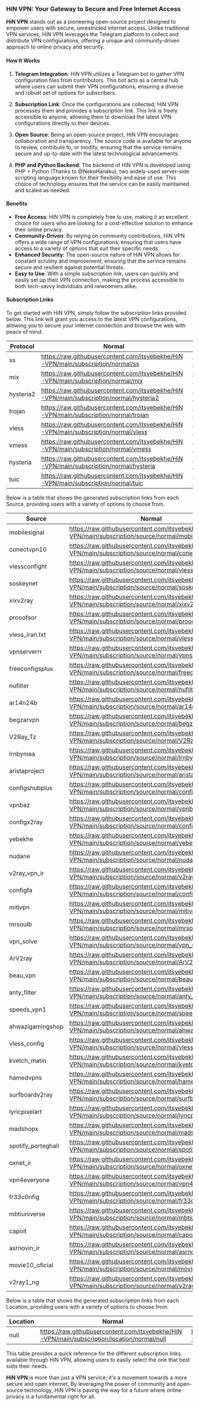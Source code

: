 ### HiN VPN: Your Gateway to Secure and Free Internet Access

**HiN VPN** stands out as a pioneering open-source project designed to empower users with secure, unrestricted internet access. Unlike traditional VPN services, HiN VPN leverages the Telegram platform to collect and distribute VPN configurations, offering a unique and community-driven approach to online privacy and security.
    
#### How It Works
    
1. **Telegram Integration**: HiN VPN utilizes a Telegram bot to gather VPN configuration files from contributors. This bot acts as a central hub where users can submit their VPN configurations, ensuring a diverse and robust set of options for subscribers.
    
2. **Subscription Link**: Once the configurations are collected, HiN VPN processes them and provides a subscription link. This link is freely accessible to anyone, allowing them to download the latest VPN configurations directly to their devices.
    
3. **Open Source**: Being an open-source project, HiN VPN encourages collaboration and transparency. The source code is available for anyone to review, contribute to, or modify, ensuring that the service remains secure and up-to-date with the latest technological advancements.
    
4. **PHP and Python Backend**: The backend of HiN VPN is developed using PHP + Python (Thanks to @NekoHanaku), two widely-used server-side scripting language known for their flexibility and ease of use. This choice of technology ensures that the service can be easily maintained and scaled as needed.
    
#### Benefits
    
- **Free Access**: HiN VPN is completely free to use, making it an excellent choice for users who are looking for a cost-effective solution to enhance their online privacy.
- **Community-Driven**: By relying on community contributions, HiN VPN offers a wide range of VPN configurations, ensuring that users have access to a variety of options that suit their specific needs.
- **Enhanced Security**: The open-source nature of HiN VPN allows for constant scrutiny and improvement, ensuring that the service remains secure and resilient against potential threats.
- **Easy to Use**: With a simple subscription link, users can quickly and easily set up their VPN connection, making the process accessible to both tech-savvy individuals and newcomers alike.
    
#### Subscription Links
    
To get started with HiN VPN, simply follow the subscription links provided below. This link will grant you access to the latest VPN configurations, allowing you to secure your internet connection and browse the web with peace of mind.
    
| Protocol | Normal | Base64 | Hiddify |
| -------- | ------ | ------ | ------- |
| ss | https://raw.githubusercontent.com/itsyebekhe/HiN-VPN/main/subscription/normal/ss | https://raw.githubusercontent.com/itsyebekhe/HiN-VPN/main/subscription/base64/ss | https://raw.githubusercontent.com/itsyebekhe/HiN-VPN/main/subscription/hiddify/ss |
| mix | https://raw.githubusercontent.com/itsyebekhe/HiN-VPN/main/subscription/normal/mix | https://raw.githubusercontent.com/itsyebekhe/HiN-VPN/main/subscription/base64/mix | https://raw.githubusercontent.com/itsyebekhe/HiN-VPN/main/subscription/hiddify/mix |
| hysteria2 | https://raw.githubusercontent.com/itsyebekhe/HiN-VPN/main/subscription/normal/hysteria2 | https://raw.githubusercontent.com/itsyebekhe/HiN-VPN/main/subscription/base64/hysteria2 | https://raw.githubusercontent.com/itsyebekhe/HiN-VPN/main/subscription/hiddify/hysteria2 |
| trojan | https://raw.githubusercontent.com/itsyebekhe/HiN-VPN/main/subscription/normal/trojan | https://raw.githubusercontent.com/itsyebekhe/HiN-VPN/main/subscription/base64/trojan | https://raw.githubusercontent.com/itsyebekhe/HiN-VPN/main/subscription/hiddify/trojan |
| vless | https://raw.githubusercontent.com/itsyebekhe/HiN-VPN/main/subscription/normal/vless | https://raw.githubusercontent.com/itsyebekhe/HiN-VPN/main/subscription/base64/vless | https://raw.githubusercontent.com/itsyebekhe/HiN-VPN/main/subscription/hiddify/vless |
| vmess | https://raw.githubusercontent.com/itsyebekhe/HiN-VPN/main/subscription/normal/vmess | https://raw.githubusercontent.com/itsyebekhe/HiN-VPN/main/subscription/base64/vmess | https://raw.githubusercontent.com/itsyebekhe/HiN-VPN/main/subscription/hiddify/vmess |
| hysteria | https://raw.githubusercontent.com/itsyebekhe/HiN-VPN/main/subscription/normal/hysteria | https://raw.githubusercontent.com/itsyebekhe/HiN-VPN/main/subscription/base64/hysteria | https://raw.githubusercontent.com/itsyebekhe/HiN-VPN/main/subscription/hiddify/hysteria |
| tuic | https://raw.githubusercontent.com/itsyebekhe/HiN-VPN/main/subscription/normal/tuic | https://raw.githubusercontent.com/itsyebekhe/HiN-VPN/main/subscription/base64/tuic | https://raw.githubusercontent.com/itsyebekhe/HiN-VPN/main/subscription/hiddify/tuic |

    
Below is a table that shows the generated subscription links from each Source, providing users with a variety of options to choose from.
    
| Source | Normal | Base64 | Hiddify |
| ------ | ------ | ------ | ------- |
| mobilesignal | https://raw.githubusercontent.com/itsyebekhe/HiN-VPN/main/subscription/source/normal/mobilesignal | https://raw.githubusercontent.com/itsyebekhe/HiN-VPN/main/subscription/source/base64/mobilesignal | https://raw.githubusercontent.com/itsyebekhe/HiN-VPN/main/subscription/source/hiddify/mobilesignal |
| conectvpn10 | https://raw.githubusercontent.com/itsyebekhe/HiN-VPN/main/subscription/source/normal/conectvpn10 | https://raw.githubusercontent.com/itsyebekhe/HiN-VPN/main/subscription/source/base64/conectvpn10 | https://raw.githubusercontent.com/itsyebekhe/HiN-VPN/main/subscription/source/hiddify/conectvpn10 |
| vlessconfight | https://raw.githubusercontent.com/itsyebekhe/HiN-VPN/main/subscription/source/normal/vlessconfight | https://raw.githubusercontent.com/itsyebekhe/HiN-VPN/main/subscription/source/base64/vlessconfight | https://raw.githubusercontent.com/itsyebekhe/HiN-VPN/main/subscription/source/hiddify/vlessconfight |
| soskeynet | https://raw.githubusercontent.com/itsyebekhe/HiN-VPN/main/subscription/source/normal/soskeynet | https://raw.githubusercontent.com/itsyebekhe/HiN-VPN/main/subscription/source/base64/soskeynet | https://raw.githubusercontent.com/itsyebekhe/HiN-VPN/main/subscription/source/hiddify/soskeynet |
| xixv2ray | https://raw.githubusercontent.com/itsyebekhe/HiN-VPN/main/subscription/source/normal/xixv2ray | https://raw.githubusercontent.com/itsyebekhe/HiN-VPN/main/subscription/source/base64/xixv2ray | https://raw.githubusercontent.com/itsyebekhe/HiN-VPN/main/subscription/source/hiddify/xixv2ray |
| prooofsor | https://raw.githubusercontent.com/itsyebekhe/HiN-VPN/main/subscription/source/normal/prooofsor | https://raw.githubusercontent.com/itsyebekhe/HiN-VPN/main/subscription/source/base64/prooofsor | https://raw.githubusercontent.com/itsyebekhe/HiN-VPN/main/subscription/source/hiddify/prooofsor |
| vless_iran.txt | https://raw.githubusercontent.com/itsyebekhe/HiN-VPN/main/subscription/source/normal/vless_iran.txt | https://raw.githubusercontent.com/itsyebekhe/HiN-VPN/main/subscription/source/base64/vless_iran.txt | https://raw.githubusercontent.com/itsyebekhe/HiN-VPN/main/subscription/source/hiddify/vless_iran.txt |
| vpnserverrr | https://raw.githubusercontent.com/itsyebekhe/HiN-VPN/main/subscription/source/normal/vpnserverrr | https://raw.githubusercontent.com/itsyebekhe/HiN-VPN/main/subscription/source/base64/vpnserverrr | https://raw.githubusercontent.com/itsyebekhe/HiN-VPN/main/subscription/source/hiddify/vpnserverrr |
| freeconfigsplus | https://raw.githubusercontent.com/itsyebekhe/HiN-VPN/main/subscription/source/normal/freeconfigsplus | https://raw.githubusercontent.com/itsyebekhe/HiN-VPN/main/subscription/source/base64/freeconfigsplus | https://raw.githubusercontent.com/itsyebekhe/HiN-VPN/main/subscription/source/hiddify/freeconfigsplus |
| nufilter | https://raw.githubusercontent.com/itsyebekhe/HiN-VPN/main/subscription/source/normal/nufilter | https://raw.githubusercontent.com/itsyebekhe/HiN-VPN/main/subscription/source/base64/nufilter | https://raw.githubusercontent.com/itsyebekhe/HiN-VPN/main/subscription/source/hiddify/nufilter |
| ar14n24b | https://raw.githubusercontent.com/itsyebekhe/HiN-VPN/main/subscription/source/normal/ar14n24b | https://raw.githubusercontent.com/itsyebekhe/HiN-VPN/main/subscription/source/base64/ar14n24b | https://raw.githubusercontent.com/itsyebekhe/HiN-VPN/main/subscription/source/hiddify/ar14n24b |
| begzarvpn | https://raw.githubusercontent.com/itsyebekhe/HiN-VPN/main/subscription/source/normal/begzarvpn | https://raw.githubusercontent.com/itsyebekhe/HiN-VPN/main/subscription/source/base64/begzarvpn | https://raw.githubusercontent.com/itsyebekhe/HiN-VPN/main/subscription/source/hiddify/begzarvpn |
| V2Ray_Tz | https://raw.githubusercontent.com/itsyebekhe/HiN-VPN/main/subscription/source/normal/V2Ray_Tz | https://raw.githubusercontent.com/itsyebekhe/HiN-VPN/main/subscription/source/base64/V2Ray_Tz | https://raw.githubusercontent.com/itsyebekhe/HiN-VPN/main/subscription/source/hiddify/V2Ray_Tz |
| lrnbymaa | https://raw.githubusercontent.com/itsyebekhe/HiN-VPN/main/subscription/source/normal/lrnbymaa | https://raw.githubusercontent.com/itsyebekhe/HiN-VPN/main/subscription/source/base64/lrnbymaa | https://raw.githubusercontent.com/itsyebekhe/HiN-VPN/main/subscription/source/hiddify/lrnbymaa |
| aristaproject | https://raw.githubusercontent.com/itsyebekhe/HiN-VPN/main/subscription/source/normal/aristaproject | https://raw.githubusercontent.com/itsyebekhe/HiN-VPN/main/subscription/source/base64/aristaproject | https://raw.githubusercontent.com/itsyebekhe/HiN-VPN/main/subscription/source/hiddify/aristaproject |
| configshubplus | https://raw.githubusercontent.com/itsyebekhe/HiN-VPN/main/subscription/source/normal/configshubplus | https://raw.githubusercontent.com/itsyebekhe/HiN-VPN/main/subscription/source/base64/configshubplus | https://raw.githubusercontent.com/itsyebekhe/HiN-VPN/main/subscription/source/hiddify/configshubplus |
| vpnbaz | https://raw.githubusercontent.com/itsyebekhe/HiN-VPN/main/subscription/source/normal/vpnbaz | https://raw.githubusercontent.com/itsyebekhe/HiN-VPN/main/subscription/source/base64/vpnbaz | https://raw.githubusercontent.com/itsyebekhe/HiN-VPN/main/subscription/source/hiddify/vpnbaz |
| configx2ray | https://raw.githubusercontent.com/itsyebekhe/HiN-VPN/main/subscription/source/normal/configx2ray | https://raw.githubusercontent.com/itsyebekhe/HiN-VPN/main/subscription/source/base64/configx2ray | https://raw.githubusercontent.com/itsyebekhe/HiN-VPN/main/subscription/source/hiddify/configx2ray |
| yebekhe | https://raw.githubusercontent.com/itsyebekhe/HiN-VPN/main/subscription/source/normal/yebekhe | https://raw.githubusercontent.com/itsyebekhe/HiN-VPN/main/subscription/source/base64/yebekhe | https://raw.githubusercontent.com/itsyebekhe/HiN-VPN/main/subscription/source/hiddify/yebekhe |
| nudane | https://raw.githubusercontent.com/itsyebekhe/HiN-VPN/main/subscription/source/normal/nudane | https://raw.githubusercontent.com/itsyebekhe/HiN-VPN/main/subscription/source/base64/nudane | https://raw.githubusercontent.com/itsyebekhe/HiN-VPN/main/subscription/source/hiddify/nudane |
| v2ray_vpn_ir | https://raw.githubusercontent.com/itsyebekhe/HiN-VPN/main/subscription/source/normal/v2ray_vpn_ir | https://raw.githubusercontent.com/itsyebekhe/HiN-VPN/main/subscription/source/base64/v2ray_vpn_ir | https://raw.githubusercontent.com/itsyebekhe/HiN-VPN/main/subscription/source/hiddify/v2ray_vpn_ir |
| configfa | https://raw.githubusercontent.com/itsyebekhe/HiN-VPN/main/subscription/source/normal/configfa | https://raw.githubusercontent.com/itsyebekhe/HiN-VPN/main/subscription/source/base64/configfa | https://raw.githubusercontent.com/itsyebekhe/HiN-VPN/main/subscription/source/hiddify/configfa |
| mitivpn | https://raw.githubusercontent.com/itsyebekhe/HiN-VPN/main/subscription/source/normal/mitivpn | https://raw.githubusercontent.com/itsyebekhe/HiN-VPN/main/subscription/source/base64/mitivpn | https://raw.githubusercontent.com/itsyebekhe/HiN-VPN/main/subscription/source/hiddify/mitivpn |
| mrsoulb | https://raw.githubusercontent.com/itsyebekhe/HiN-VPN/main/subscription/source/normal/mrsoulb | https://raw.githubusercontent.com/itsyebekhe/HiN-VPN/main/subscription/source/base64/mrsoulb | https://raw.githubusercontent.com/itsyebekhe/HiN-VPN/main/subscription/source/hiddify/mrsoulb |
| vpn_solve | https://raw.githubusercontent.com/itsyebekhe/HiN-VPN/main/subscription/source/normal/vpn_solve | https://raw.githubusercontent.com/itsyebekhe/HiN-VPN/main/subscription/source/base64/vpn_solve | https://raw.githubusercontent.com/itsyebekhe/HiN-VPN/main/subscription/source/hiddify/vpn_solve |
| ArV2ray | https://raw.githubusercontent.com/itsyebekhe/HiN-VPN/main/subscription/source/normal/ArV2ray | https://raw.githubusercontent.com/itsyebekhe/HiN-VPN/main/subscription/source/base64/ArV2ray | https://raw.githubusercontent.com/itsyebekhe/HiN-VPN/main/subscription/source/hiddify/ArV2ray |
| beau_vpn | https://raw.githubusercontent.com/itsyebekhe/HiN-VPN/main/subscription/source/normal/beau_vpn | https://raw.githubusercontent.com/itsyebekhe/HiN-VPN/main/subscription/source/base64/beau_vpn | https://raw.githubusercontent.com/itsyebekhe/HiN-VPN/main/subscription/source/hiddify/beau_vpn |
| anty_filter | https://raw.githubusercontent.com/itsyebekhe/HiN-VPN/main/subscription/source/normal/anty_filter | https://raw.githubusercontent.com/itsyebekhe/HiN-VPN/main/subscription/source/base64/anty_filter | https://raw.githubusercontent.com/itsyebekhe/HiN-VPN/main/subscription/source/hiddify/anty_filter |
| speeds_vpn1 | https://raw.githubusercontent.com/itsyebekhe/HiN-VPN/main/subscription/source/normal/speeds_vpn1 | https://raw.githubusercontent.com/itsyebekhe/HiN-VPN/main/subscription/source/base64/speeds_vpn1 | https://raw.githubusercontent.com/itsyebekhe/HiN-VPN/main/subscription/source/hiddify/speeds_vpn1 |
| ahwazigamingshop | https://raw.githubusercontent.com/itsyebekhe/HiN-VPN/main/subscription/source/normal/ahwazigamingshop | https://raw.githubusercontent.com/itsyebekhe/HiN-VPN/main/subscription/source/base64/ahwazigamingshop | https://raw.githubusercontent.com/itsyebekhe/HiN-VPN/main/subscription/source/hiddify/ahwazigamingshop |
| vless_config | https://raw.githubusercontent.com/itsyebekhe/HiN-VPN/main/subscription/source/normal/vless_config | https://raw.githubusercontent.com/itsyebekhe/HiN-VPN/main/subscription/source/base64/vless_config | https://raw.githubusercontent.com/itsyebekhe/HiN-VPN/main/subscription/source/hiddify/vless_config |
| kvetch_matin | https://raw.githubusercontent.com/itsyebekhe/HiN-VPN/main/subscription/source/normal/kvetch_matin | https://raw.githubusercontent.com/itsyebekhe/HiN-VPN/main/subscription/source/base64/kvetch_matin | https://raw.githubusercontent.com/itsyebekhe/HiN-VPN/main/subscription/source/hiddify/kvetch_matin |
| hamedvpns | https://raw.githubusercontent.com/itsyebekhe/HiN-VPN/main/subscription/source/normal/hamedvpns | https://raw.githubusercontent.com/itsyebekhe/HiN-VPN/main/subscription/source/base64/hamedvpns | https://raw.githubusercontent.com/itsyebekhe/HiN-VPN/main/subscription/source/hiddify/hamedvpns |
| surfboardv2ray | https://raw.githubusercontent.com/itsyebekhe/HiN-VPN/main/subscription/source/normal/surfboardv2ray | https://raw.githubusercontent.com/itsyebekhe/HiN-VPN/main/subscription/source/base64/surfboardv2ray | https://raw.githubusercontent.com/itsyebekhe/HiN-VPN/main/subscription/source/hiddify/surfboardv2ray |
| lyricpixelart | https://raw.githubusercontent.com/itsyebekhe/HiN-VPN/main/subscription/source/normal/lyricpixelart | https://raw.githubusercontent.com/itsyebekhe/HiN-VPN/main/subscription/source/base64/lyricpixelart | https://raw.githubusercontent.com/itsyebekhe/HiN-VPN/main/subscription/source/hiddify/lyricpixelart |
| madshopx | https://raw.githubusercontent.com/itsyebekhe/HiN-VPN/main/subscription/source/normal/madshopx | https://raw.githubusercontent.com/itsyebekhe/HiN-VPN/main/subscription/source/base64/madshopx | https://raw.githubusercontent.com/itsyebekhe/HiN-VPN/main/subscription/source/hiddify/madshopx |
| spotify_porteghali | https://raw.githubusercontent.com/itsyebekhe/HiN-VPN/main/subscription/source/normal/spotify_porteghali | https://raw.githubusercontent.com/itsyebekhe/HiN-VPN/main/subscription/source/base64/spotify_porteghali | https://raw.githubusercontent.com/itsyebekhe/HiN-VPN/main/subscription/source/hiddify/spotify_porteghali |
| oxnet_ir | https://raw.githubusercontent.com/itsyebekhe/HiN-VPN/main/subscription/source/normal/oxnet_ir | https://raw.githubusercontent.com/itsyebekhe/HiN-VPN/main/subscription/source/base64/oxnet_ir | https://raw.githubusercontent.com/itsyebekhe/HiN-VPN/main/subscription/source/hiddify/oxnet_ir |
| vpn4everyone | https://raw.githubusercontent.com/itsyebekhe/HiN-VPN/main/subscription/source/normal/vpn4everyone | https://raw.githubusercontent.com/itsyebekhe/HiN-VPN/main/subscription/source/base64/vpn4everyone | https://raw.githubusercontent.com/itsyebekhe/HiN-VPN/main/subscription/source/hiddify/vpn4everyone |
| fr33c0nfig | https://raw.githubusercontent.com/itsyebekhe/HiN-VPN/main/subscription/source/normal/fr33c0nfig | https://raw.githubusercontent.com/itsyebekhe/HiN-VPN/main/subscription/source/base64/fr33c0nfig | https://raw.githubusercontent.com/itsyebekhe/HiN-VPN/main/subscription/source/hiddify/fr33c0nfig |
| mbtiuniverse | https://raw.githubusercontent.com/itsyebekhe/HiN-VPN/main/subscription/source/normal/mbtiuniverse | https://raw.githubusercontent.com/itsyebekhe/HiN-VPN/main/subscription/source/base64/mbtiuniverse | https://raw.githubusercontent.com/itsyebekhe/HiN-VPN/main/subscription/source/hiddify/mbtiuniverse |
| capoit | https://raw.githubusercontent.com/itsyebekhe/HiN-VPN/main/subscription/source/normal/capoit | https://raw.githubusercontent.com/itsyebekhe/HiN-VPN/main/subscription/source/base64/capoit | https://raw.githubusercontent.com/itsyebekhe/HiN-VPN/main/subscription/source/hiddify/capoit |
| asrnovin_ir | https://raw.githubusercontent.com/itsyebekhe/HiN-VPN/main/subscription/source/normal/asrnovin_ir | https://raw.githubusercontent.com/itsyebekhe/HiN-VPN/main/subscription/source/base64/asrnovin_ir | https://raw.githubusercontent.com/itsyebekhe/HiN-VPN/main/subscription/source/hiddify/asrnovin_ir |
| movie10_oficial | https://raw.githubusercontent.com/itsyebekhe/HiN-VPN/main/subscription/source/normal/movie10_oficial | https://raw.githubusercontent.com/itsyebekhe/HiN-VPN/main/subscription/source/base64/movie10_oficial | https://raw.githubusercontent.com/itsyebekhe/HiN-VPN/main/subscription/source/hiddify/movie10_oficial |
| v2ray1_ng | https://raw.githubusercontent.com/itsyebekhe/HiN-VPN/main/subscription/source/normal/v2ray1_ng | https://raw.githubusercontent.com/itsyebekhe/HiN-VPN/main/subscription/source/base64/v2ray1_ng | https://raw.githubusercontent.com/itsyebekhe/HiN-VPN/main/subscription/source/hiddify/v2ray1_ng |


Below is a table that shows the generated subscription links from each Location, providing users with a variety of options to choose from.

| Location | Normal | Base64 | Hiddify |
| -------- | ------ | ------ | ------- |
| null | https://raw.githubusercontent.com/itsyebekhe/HiN-VPN/main/subscription/location/normal/null | https://raw.githubusercontent.com/itsyebekhe/HiN-VPN/main/subscription/location/base64/hh.txt | https://raw.githubusercontent.com/itsyebekhe/HiN-VPN/main/subscription/location/hiddify/gh.txt |

    
This table provides a quick reference for the different subscription links available through HiN VPN, allowing users to easily select the one that best suits their needs.
    
**HiN VPN** is more than just a VPN service; it's a movement towards a more secure and open internet. By leveraging the power of community and open-source technology, HiN VPN is paving the way for a future where online privacy is a fundamental right for all.